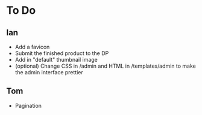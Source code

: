 To Do
=====

Ian
---
* Add a favicon
* Submit the finished product to the DP
* Add in "default" thumbnail image
* (optional) Change CSS in /admin and HTML in /templates/admin to make the admin interface prettier

Tom
---
* Pagination
